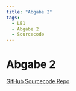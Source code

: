 ```yaml
---
title: "Abgabe 2"
tags:
  - LB1
  - Abgabe 2
  - Sourcecode
---
```


# Abgabe 2

[GitHub Sourcecode Repo](https://github.com/bztfinformatik/lb1-ZZELAV)